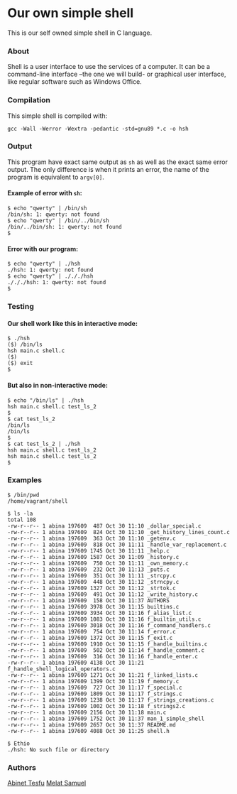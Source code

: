 # Our own simple shell

This is our self owned simple shell in C language.

### About

Shell is a user interface to use the services of a computer. It can be a command-line interface –the one we will build- or graphical user interface, like regular software such as Windows Office.

### Compilation
This simple shell is compiled with:
```
gcc -Wall -Werror -Wextra -pedantic -std=gnu89 *.c -o hsh
```

### Output
This program have exact same output as ```sh``` as well as the exact same error output. The only difference is when it prints an error, the name of the program is equivalent to ```argv[0]```.

#### Example of error with ```sh```:
```
$ echo "qwerty" | /bin/sh
/bin/sh: 1: qwerty: not found
$ echo "qwerty" | /bin/../bin/sh
/bin/../bin/sh: 1: qwerty: not found
$
```

#### Error with our program:

```
$ echo "qwerty" | ./hsh
./hsh: 1: qwerty: not found
$ echo "qwerty" | ./././hsh
./././hsh: 1: qwerty: not found
$
```
### Testing
#### Our shell work like this in interactive mode:
```
$ ./hsh
($) /bin/ls
hsh main.c shell.c
($)
($) exit
$
```

#### But also in non-interactive mode:
```
$ echo "/bin/ls" | ./hsh
hsh main.c shell.c test_ls_2
$
$ cat test_ls_2
/bin/ls
/bin/ls
$
$ cat test_ls_2 | ./hsh
hsh main.c shell.c test_ls_2
hsh main.c shell.c test_ls_2
$
```
### Examples
```
$ /bin/pwd
/home/vagrant/shell
```

```
$ ls -la
total 108
-rw-r--r-- 1 abina 197609  487 Oct 30 11:10 _dollar_special.c
-rw-r--r-- 1 abina 197609  824 Oct 30 11:10 _get_history_lines_count.c
-rw-r--r-- 1 abina 197609  363 Oct 30 11:10 _getenv.c
-rw-r--r-- 1 abina 197609  818 Oct 30 11:11 _handle_var_replacement.c
-rw-r--r-- 1 abina 197609 1745 Oct 30 11:11 _help.c
-rw-r--r-- 1 abina 197609 1587 Oct 30 11:09 _history.c
-rw-r--r-- 1 abina 197609  750 Oct 30 11:11 _own_memory.c
-rw-r--r-- 1 abina 197609  232 Oct 30 11:13 _puts.c
-rw-r--r-- 1 abina 197609  351 Oct 30 11:11 _strcpy.c
-rw-r--r-- 1 abina 197609  448 Oct 30 11:12 _strncpy.c
-rw-r--r-- 1 abina 197609 1327 Oct 30 11:12 _strtok.c
-rw-r--r-- 1 abina 197609  491 Oct 30 11:12 _write_history.c
-rw-r--r-- 1 abina 197609  158 Oct 30 11:37 AUTHORS
-rw-r--r-- 1 abina 197609 3978 Oct 30 11:15 builtins.c
-rw-r--r-- 1 abina 197609 3934 Oct 30 11:16 f_alias_list.c
-rw-r--r-- 1 abina 197609 1083 Oct 30 11:16 f_builtin_utils.c
-rw-r--r-- 1 abina 197609 3018 Oct 30 11:16 f_command_handlers.c
-rw-r--r-- 1 abina 197609  754 Oct 30 11:14 f_error.c
-rw-r--r-- 1 abina 197609 1372 Oct 30 11:15 f_exit.c
-rw-r--r-- 1 abina 197609 1910 Oct 30 11:15 f_handle_builtins.c
-rw-r--r-- 1 abina 197609  502 Oct 30 11:14 f_handle_comment.c
-rw-r--r-- 1 abina 197609  316 Oct 30 11:16 f_handle_enter.c
-rw-r--r-- 1 abina 197609 4138 Oct 30 11:21 f_handle_shell_logical_operators.c
-rw-r--r-- 1 abina 197609 1271 Oct 30 11:21 f_linked_lists.c
-rw-r--r-- 1 abina 197609 1399 Oct 30 11:19 f_memory.c
-rw-r--r-- 1 abina 197609  727 Oct 30 11:17 f_special.c
-rw-r--r-- 1 abina 197609 1809 Oct 30 11:17 f_strings.c
-rw-r--r-- 1 abina 197609 1238 Oct 30 11:17 f_strings_creations.c
-rw-r--r-- 1 abina 197609 1002 Oct 30 11:18 f_strings2.c
-rw-r--r-- 1 abina 197609 2156 Oct 30 11:18 main.c
-rw-r--r-- 1 abina 197609 1752 Oct 30 11:37 man_1_simple_shell
-rw-r--r-- 1 abina 197609 2657 Oct 30 11:37 README.md
-rw-r--r-- 1 abina 197609 4088 Oct 30 11:25 shell.h
```

```
$ Ethio
./hsh: No such file or directory
```

### Authors
[Abinet Tesfu](https://github.com/Abinet508)
[Melat Samuel](https://github.com/melatsam)
